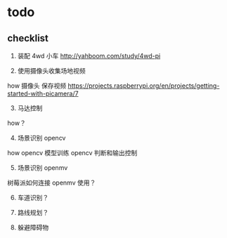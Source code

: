 # todo

## checklist

1. 装配 4wd 小车 
http://yahboom.com/study/4wd-pi

2. 使用摄像头收集场地视频

how
摄像头 保存视频
https://projects.raspberrypi.org/en/projects/getting-started-with-picamera/7

3. 马达控制

how？

4. 场景识别 opencv

how
opencv  模型训练
opencv  判断和输出控制

5. 场景识别 openmv

树莓派如何连接 openmv 使用？

6. 车道识别？

7. 路线规划？

8. 躲避障碍物

